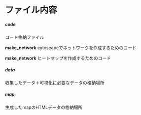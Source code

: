 # ファイル内容

##### **code**
コード格納ファイル

**make_network**
cytoscapeでネットワークを作成するためのコード

**make_network**
ヒートマップを作成するためのコード

##### **data**
収集したデータ＋可視化に必要なデータの格納場所

##### **map**
生成したmapのHTMLデータの格納場所
